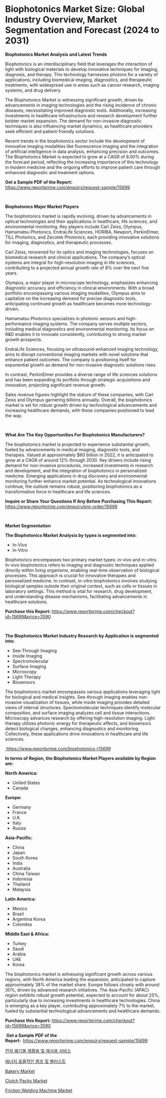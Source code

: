 <p><h1>Biophotonics Market Size: Global Industry Overview, Market Segmentation and Forecast (2024 to 2031)</h1></p><p><strong>Biophotonics Market Analysis and Latest Trends</strong></p>
<p><p>Biophotonics is an interdisciplinary field that leverages the interaction of light with biological materials to develop innovative techniques for imaging, diagnosis, and therapy. This technology harnesses photons for a variety of applications, including biomedical imaging, diagnostics, and therapeutic treatments, with widespread use in areas such as cancer research, imaging systems, and drug delivery.</p><p>The Biophotonics Market is witnessing significant growth, driven by advancements in imaging technologies and the rising incidence of chronic diseases, necessitating improved diagnostic tools. Additionally, increasing investments in healthcare infrastructure and research development further bolster market expansion. The demand for non-invasive diagnostic techniques is also influencing market dynamics, as healthcare providers seek efficient and patient-friendly solutions.</p><p>Recent trends in the biophotonics sector include the development of innovative imaging modalities like fluorescence imaging and the integration of artificial intelligence in data analysis, enhancing precision and outcomes. The Biophotonics Market is expected to grow at a CAGR of 8.00% during the forecast period, reflecting the increasing importance of this technology in modern medicine and the ongoing efforts to improve patient care through enhanced diagnostic and treatment options.</p></p>
<p><strong>Get a Sample PDF of the Report:&nbsp;</strong> <a href="https://www.reportprime.com/enquiry/request-sample/15699">https://www.reportprime.com/enquiry/request-sample/15699</a></p>
<p>&nbsp;</p>
<p><strong>Biophotonics Major Market Players</strong></p>
<p><p>The biophotonics market is rapidly evolving, driven by advancements in optical technologies and their applications in healthcare, life sciences, and environmental monitoring. Key players include Carl Zeiss, Olympus, Hamamatsu Photonics, EndraLife Sciences, HORIBA, Newport, PerkinElmer, TILL Photonics, and Zecotek Photonics, each providing innovative solutions for imaging, diagnostics, and therapeutic processes.</p><p>Carl Zeiss, renowned for its optics and imaging technologies, focuses on biomedical research and clinical applications. The company’s optical systems are integral for high-resolution imaging in life sciences, contributing to a projected annual growth rate of 8% over the next five years.</p><p>Olympus, a major player in microscope technology, emphasizes enhancing diagnostic accuracy and efficiency in clinical environments. With a broad portfolio encompassing various imaging modalities, Olympus aims to capitalize on the increasing demand for precise diagnostic tools, anticipating continued growth as healthcare becomes more technology-driven.</p><p>Hamamatsu Photonics specializes in photonic sensors and high-performance imaging systems. The company serves multiple sectors, including medical diagnostics and environmental monitoring. Its focus on R&D enables it to innovate consistently, contributing to strong market growth prospects.</p><p>EndraLife Sciences, focusing on ultrasound-enhanced imaging technology, aims to disrupt conventional imaging markets with novel solutions that enhance patient outcomes. The company is positioning itself for exponential growth as demand for non-invasive diagnostic solutions rises.</p><p>In contrast, PerkinElmer provides a diverse range of life sciences solutions and has been expanding its portfolio through strategic acquisitions and innovation, projecting significant revenue growth.</p><p>Sales revenue figures highlight the stature of these companies, with Carl Zeiss and Olympus garnering billions annually. Overall, the biophotonics market is set for robust growth driven by technological advancements and increasing healthcare demands, with these companies positioned to lead the way.</p></p>
<p>&nbsp;</p>
<p><strong>What Are The Key Opportunities For Biophotonics Manufacturers?</strong></p>
<p><p>The biophotonics market is projected to experience substantial growth, fueled by advancements in medical imaging, diagnostic tools, and therapies. Valued at approximately $60 billion in 2022, it is anticipated to grow at a CAGR of around 12% through 2030. Key drivers include rising demand for non-invasive procedures, increased investments in research and development, and the integration of biophotonics in personalized medicine. Emerging applications in drug discovery and environmental monitoring further enhance market potential. As technological innovations continue, the outlook remains robust, positioning biophotonics as a transformative force in healthcare and life sciences.</p></p>
<p><strong>Inquire or Share Your Questions If Any Before Purchasing This Report:</strong> <a href="https://www.reportprime.com/enquiry/pre-order/15699">https://www.reportprime.com/enquiry/pre-order/15699</a></p>
<p>&nbsp;</p>
<p><strong>Market Segmentation</strong></p>
<p><strong>The Biophotonics Market Analysis by types is segmented into:</strong></p>
<p><ul><li>In-Vivo</li><li>In-Vitro</li></ul></p>
<p><p>Biophotonics encompasses two primary market types: in-vivo and in-vitro. In-vivo biophotonics refers to imaging and diagnostic techniques applied directly within living organisms, enabling real-time observation of biological processes. This approach is crucial for innovative therapies and personalized medicine. In contrast, in-vitro biophotonics involves studying biological samples outside their original context, such as cells or tissues in laboratory settings. This method is vital for research, drug development, and understanding disease mechanisms, facilitating advancements in healthcare solutions.</p></p>
<p><strong>Purchase this Report:&nbsp;</strong><a href="https://www.reportprime.com/checkout?id=15699&price=3590">https://www.reportprime.com/checkout?id=15699&price=3590</a></p>
<p>&nbsp;</p>
<p><strong>The Biophotonics Market Industry Research by Application is segmented into:</strong></p>
<p><ul><li>See-Through Imaging</li><li>Inside Imaging</li><li>Spectromolecular</li><li>Surface Imaging</li><li>Microscopy</li><li>Light Therapy</li><li>Biosensors</li></ul></p>
<p><p>The biophotonics market encompasses various applications leveraging light for biological and medical insights. See-through imaging enables non-invasive visualization of tissues, while inside imaging provides detailed views of internal structures. Spectromolecular techniques identify molecular composition, and surface imaging analyzes cell and tissue interactions. Microscopy advances research by offering high-resolution imaging. Light therapy utilizes photonic energy for therapeutic effects, and biosensors detect biological changes, enhancing diagnostics and monitoring. Collectively, these applications drive innovations in healthcare and life sciences.</p></p>
<p><a href="https://www.reportprime.com/biophotonics-r15699">&nbsp;https://www.reportprime.com/biophotonics-r15699</a></p>
<p><strong>In terms of Region, the Biophotonics Market Players available by Region are:</strong></p>
<p>
    <p> <strong> North America: </strong>
        <ul>
            <li>United States</li>
            <li>Canada</li>
        </ul>
        </p> 
    <p> <strong> Europe: </strong>
        <ul>
            <li>Germany</li>
            <li>France</li>
            <li>U.K.</li>
            <li>Italy</li>
            <li>Russia</li>
        </ul>
        </p> 
    <p> <strong> Asia-Pacific: </strong>
        <ul>
            <li>China</li>
            <li>Japan</li>
            <li>South Korea</li>
            <li>India</li>
            <li>Australia</li>
            <li>China Taiwan</li>
            <li>Indonesia</li>
            <li>Thailand</li>
            <li>Malaysia</li>
        </ul>
        </p> 
    <p> <strong> Latin America: </strong>
        <ul>
            <li>Mexico</li>
            <li>Brazil</li>
            <li>Argentina Korea</li>
            <li>Colombia</li>
        </ul>
        </p> 
    <p> <strong> Middle East & Africa: </strong>
        <ul>
            <li>Turkey</li>
            <li>Saudi</li>
            <li>Arabia</li>
            <li>UAE</li>
            <li>Korea</li>
        </ul>
    </p>
    </p>
<p><p>The biophotonics market is witnessing significant growth across various regions, with North America leading the expansion, anticipated to capture approximately 38% of the market share. Europe follows closely with around 30%, driven by advanced research initiatives. The Asia-Pacific (APAC) region exhibits robust growth potential, expected to account for about 25%, particularly due to increasing investments in healthcare technologies. China is emerging as a key player, contributing approximately 7% to the market, fueled by substantial technological advancements and healthcare demands.</p></p>
<p><strong>Purchase this Report: </strong><a href="https://www.reportprime.com/checkout?id=15699&price=3590">https://www.reportprime.com/checkout?id=15699&price=3590</a></p>
<p>&nbsp;<strong>Get a Sample PDF of the Report:&nbsp;&nbsp;</strong><a href="https://www.reportprime.com/enquiry/request-sample/15699">https://www.reportprime.com/enquiry/request-sample/15699</a></p>
<p><strong></strong></p>
<p><p><a href="https://medium.com/@laurance99/e-waste-recycling-and-reuse-services-market-%EC%9D%98-%EA%B8%80%EB%A1%9C%EB%B2%8C-%EC%8B%9C%EC%9E%A5-%EA%B0%9C%EC%9A%94%EB%8A%94-%EC%A0%84-%EC%84%B8%EA%B3%84-%EB%B0%8F-%EC%A3%BC%EC%9A%94-%EC%8B%9C%EC%9E%A5%EC%9D%98-%EC%82%B0%EC%97%85%EC%97%90-%EC%98%81%ED%96%A5%EC%9D%84-%EB%AF%B8%EC%B9%98%EB%8A%94-%EC%A3%BC%EC%9A%94-%ED%8A%B8%EB%A0%8C%EB%93%9C%EC%97%90-%EB%8C%80%ED%95%9C-%EB%8F%85%ED%8A%B9%ED%95%9C-7d9df48486a3">전자 폐기물 재활용 및 재사용 서비스</a></p><p><a href="https://medium.com/@laurance99/%EC%97%90%EB%84%88%EC%A7%80-%ED%9A%A8%EC%9C%A8%EC%A0%81%EC%9D%B8-%EB%9E%A8%ED%94%84-%EB%B0%8F-%EB%B0%B8%EB%9F%AC%EC%8A%A4%ED%8A%B8-%EC%82%B0%EC%97%85-%EB%B6%80%EB%AC%B8-2024%EB%85%84%EB%B6%80%ED%84%B0-2031%EB%85%84%EA%B9%8C%EC%A7%80%EC%9D%98-%EC%83%88%EB%A1%9C%EC%9A%B4-%EA%B8%B0%EC%88%A0-%EB%B0%8F-%EC%8B%9C%EC%9E%A5-%EC%98%81%ED%96%A5-%EC%98%88%EC%B8%A1-72e617a1cb78">에너지 효율적인 램프 및 밸러스트</a></p><p><a href="https://github.com/LacThu1/Market-Research-Report-List-1/blob/main/bakery-market.md">Bakery Market</a></p><p><a href="https://issuu.com/reportprime-2/docs/clutch-packs-market-size-2030.pptx_be887baa74e564">Clutch Packs Market</a></p><p><a href="https://www.linkedin.com/pulse/what-innovations-shaping-friction-welding-machine-market-gucoe?trackingId=K9roh3wbStOwVEvqt4qcNg%3D%3D">Friction Welding Machine Market</a></p></p>